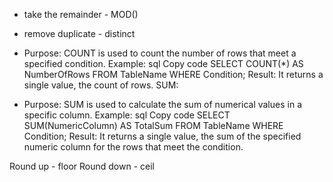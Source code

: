 - take the remainder - MOD()
- remove duplicate - distinct

- Purpose: COUNT is used to count the number of rows that meet a specified condition.
  Example:
  sql
  Copy code
  SELECT COUNT(\*) AS NumberOfRows FROM TableName WHERE Condition;
  Result: It returns a single value, the count of rows.
  SUM:

- Purpose: SUM is used to calculate the sum of numerical values in a specific column.
  Example:
  sql
  Copy code
  SELECT SUM(NumericColumn) AS TotalSum FROM TableName WHERE Condition;
  Result: It returns a single value, the sum of the specified numeric column for the rows that meet the condition.

Round up - floor
Round down - ceil
    